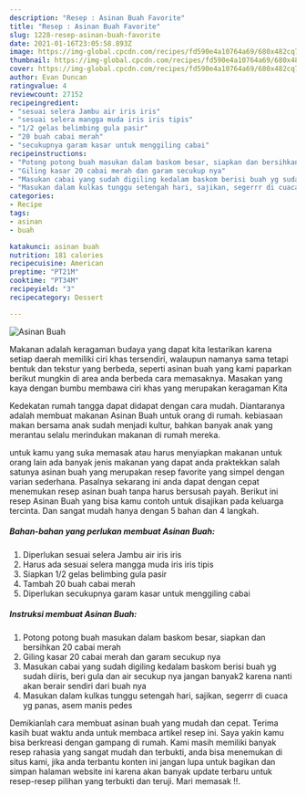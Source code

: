 ```yaml
---
description: "Resep : Asinan Buah Favorite"
title: "Resep : Asinan Buah Favorite"
slug: 1228-resep-asinan-buah-favorite
date: 2021-01-16T23:05:58.893Z
image: https://img-global.cpcdn.com/recipes/fd590e4a10764a69/680x482cq70/asinan-buah-foto-resep-utama.jpg
thumbnail: https://img-global.cpcdn.com/recipes/fd590e4a10764a69/680x482cq70/asinan-buah-foto-resep-utama.jpg
cover: https://img-global.cpcdn.com/recipes/fd590e4a10764a69/680x482cq70/asinan-buah-foto-resep-utama.jpg
author: Evan Duncan
ratingvalue: 4
reviewcount: 27152
recipeingredient:
- "sesuai selera Jambu air iris iris"
- "sesuai selera mangga muda iris iris tipis"
- "1/2 gelas belimbing gula pasir"
- "20 buah cabai merah"
- "secukupnya garam kasar untuk menggiling cabai"
recipeinstructions:
- "Potong potong buah masukan dalam baskom besar, siapkan dan bersihkan 20 cabai merah"
- "Giling kasar 20 cabai merah dan garam secukup nya"
- "Masukan cabai yang sudah digiling kedalam baskom berisi buah yg sudah diiris, beri gula dan air secukup nya jangan banyak2 karena nanti akan berair sendiri dari buah nya"
- "Masukan dalam kulkas tunggu setengah hari, sajikan, segerrr di cuaca yg panas, asem manis pedes"
categories:
- Recipe
tags:
- asinan
- buah

katakunci: asinan buah 
nutrition: 181 calories
recipecuisine: American
preptime: "PT21M"
cooktime: "PT34M"
recipeyield: "3"
recipecategory: Dessert

---
```



![Asinan Buah](https://img-global.cpcdn.com/recipes/fd590e4a10764a69/680x482cq70/asinan-buah-foto-resep-utama.jpg)

Makanan adalah keragaman budaya yang dapat kita lestarikan karena setiap daerah memiliki ciri khas tersendiri, walaupun namanya sama tetapi bentuk dan tekstur yang berbeda, seperti asinan buah yang kami paparkan berikut mungkin di area anda berbeda cara memasaknya. Masakan yang kaya dengan bumbu membawa ciri khas yang merupakan keragaman Kita



Kedekatan rumah tangga dapat didapat dengan cara mudah. Diantaranya adalah membuat makanan Asinan Buah untuk orang di rumah. kebiasaan makan bersama anak sudah menjadi kultur, bahkan banyak anak yang merantau selalu merindukan makanan di rumah mereka.

untuk kamu yang suka memasak atau harus menyiapkan makanan untuk orang lain ada banyak jenis makanan yang dapat anda praktekkan salah satunya asinan buah yang merupakan resep favorite yang simpel dengan varian sederhana. Pasalnya sekarang ini anda dapat dengan cepat menemukan resep asinan buah tanpa harus bersusah payah.
Berikut ini resep Asinan Buah yang bisa kamu contoh untuk disajikan pada keluarga tercinta. Dan sangat mudah hanya dengan 5 bahan dan 4 langkah.


<!--inarticleads1-->

##### Bahan-bahan yang perlukan membuat Asinan Buah:

1. Diperlukan sesuai selera Jambu air iris iris
1. Harus ada sesuai selera mangga muda iris iris tipis
1. Siapkan 1/2 gelas belimbing gula pasir
1. Tambah 20 buah cabai merah
1. Diperlukan secukupnya garam kasar untuk menggiling cabai




<!--inarticleads2-->

##### Instruksi membuat  Asinan Buah:

1. Potong potong buah masukan dalam baskom besar, siapkan dan bersihkan 20 cabai merah
1. Giling kasar 20 cabai merah dan garam secukup nya
1. Masukan cabai yang sudah digiling kedalam baskom berisi buah yg sudah diiris, beri gula dan air secukup nya jangan banyak2 karena nanti akan berair sendiri dari buah nya
1. Masukan dalam kulkas tunggu setengah hari, sajikan, segerrr di cuaca yg panas, asem manis pedes




Demikianlah cara membuat asinan buah yang mudah dan cepat. Terima kasih buat waktu anda untuk membaca artikel resep ini. Saya yakin kamu bisa berkreasi dengan gampang di rumah. Kami masih memiliki banyak resep rahasia yang sangat mudah dan terbukti, anda bisa menemukan di situs kami, jika anda terbantu konten ini jangan lupa untuk bagikan dan simpan halaman website ini karena akan banyak update terbaru untuk resep-resep pilihan yang terbukti dan teruji. Mari memasak !!. 
